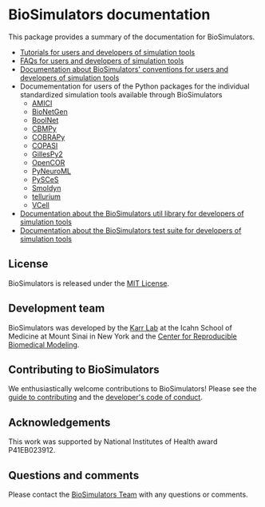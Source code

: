 # BioSimulators documentation
This package provides a summary of the documentation for BioSimulators.

* [Tutorials for users and developers of simulation tools](https://biosimulators.org/help)
* [FAQs for users and developers of simulation tools](https://biosimulators.org/help/faq)
* [Documentation about BioSimulators' conventions for users and developers of simulation tools](https://biosimulators.org/standards)
* Documementation for users of the Python packages for the individual standardized simulation tools available through BioSimulators
  * [AMICI](https://biosimulators.github.io/Biosimulators_AMICI/)
  * [BioNetGen](https://biosimulators.github.io/Biosimulators_BioNetGen/)
  * [BoolNet](https://biosimulators.github.io/Biosimulators_BoolNet/)
  * [CBMPy](https://biosimulators.github.io/Biosimulators_CBMPy/)
  * [COBRAPy](https://biosimulators.github.io/Biosimulators_COBRAPy/)
  * [COPASI](https://biosimulators.github.io/Biosimulators_COPASI/)
  * [GillesPy2](https://biosimulators.github.io/Biosimulators_GillesPy2/)
  * [OpenCOR](https://biosimulators.github.io/Biosimulators_OpenCOR/)
  * [PyNeuroML](https://biosimulators.github.io/Biosimulators_PyNeuroML/)
  * [PySCeS](https://biosimulators.github.io/Biosimulators_PySCeS/)
  * [Smoldyn](https://smoldyn.readthedocs.io/en/latest/python/api.html#sed-ml-combine-biosimulators-api)
  * [tellurium](https://biosimulators.github.io/Biosimulators_tellurium/)
  * [VCell](https://github.com/virtualcell/vcell)
* [Documentation about the BioSimulators util library for developers of simulation tools](https://biosimulators.github.io/Biosimulators_utils/)
* [Documentation about the BioSimulators test suite for developers of simulation tools](https://biosimulators.github.io/Biosimulators_test_suite/)

## License
BioSimulators is released under the [MIT License](https://github.com/biosimulators/Biosimulators/blob/dev/LICENSE).

## Development team
BioSimulators was developed by the [Karr Lab](https://www.karrlab.org) at the Icahn School of Medicine at Mount Sinai in New York and the [Center for Reproducible Biomedical Modeling](http://reproduciblebiomodels.org).

## Contributing to BioSimulators
We enthusiastically welcome contributions to BioSimulators! Please see the [guide to contributing](https://github.com/biosimulators/Biosimulators/blob/dev/CONTRIBUTING.md) and the [developer's code of conduct](https://github.com/biosimulators/Biosimulators/blob/dev/CODE_OF_CONDUCT.md).

## Acknowledgements
This work was supported by National Institutes of Health award P41EB023912.

## Questions and comments
Please contact the [BioSimulators Team](mailto:info@biosimulators.org) with any questions or comments.

